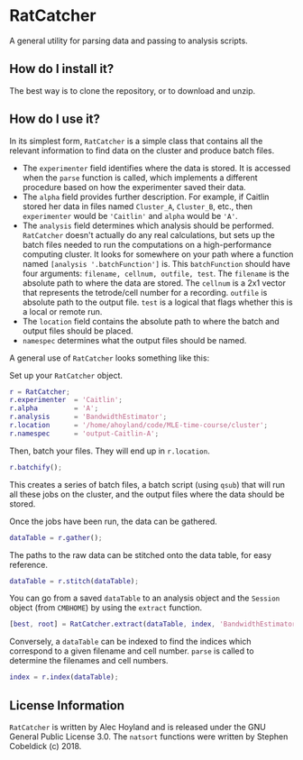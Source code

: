 # RatCatcher
A general utility for parsing data and passing to analysis scripts.

## How do I install it?
The best way is to clone the repository, or to download and unzip.

## How do I use it?
In its simplest form, `RatCatcher` is a simple class that contains all the relevant information to find data on the cluster and produce batch files.

* The `experimenter` field identifies where the data is stored. It is accessed when the `parse` function is called, which implements a different procedure based on how the experimenter saved their data.
* The `alpha` field provides further description. For example, if Caitlin stored her data in files named `Cluster_A`, `Cluster_B`, etc., then `experimenter` would be `'Caitlin'` and `alpha` would be `'A'`.
* The `analysis` field determines which analysis should be performed. `RatCatcher` doesn't actually do any real calculations, but sets up the batch files needed to run the computations on a high-performance computing cluster. It looks for somewhere on your path where a function named `[analysis '.batchFunction']` is. This `batchFunction` should have four arguments: `filename, cellnum, outfile, test`. The `filename` is the absolute path to where the data are stored. The `cellnum` is a 2x1 vector that represents the tetrode/cell number for a recording. `outfile` is absolute path to the output file. `test` is a logical that flags whether this is a local or remote run.
* The `location` field contains the absolute path to where the batch and output files should be placed.
* `namespec` determines what the output files should be named.

A general use of `RatCatcher` looks something like this:

Set up your `RatCatcher` object.

```matlab
r = RatCatcher;
r.experimenter  = 'Caitlin';
r.alpha         = 'A';
r.analysis      = 'BandwidthEstimator';
r.location      = '/home/ahoyland/code/MLE-time-course/cluster';
r.namespec      = 'output-Caitlin-A';
```

Then, batch your files. They will end up in `r.location`.

```matlab
r.batchify();
```

This creates a series of batch files, a batch script (using `qsub`) that will run all these jobs on the cluster, and the output files where the data should be stored.

Once the jobs have been run, the data can be gathered.

```matlab
dataTable = r.gather();
```

The paths to the raw data can be stitched onto the data table, for easy reference.

```matlab
dataTable = r.stitch(dataTable);
```

You can go from a saved `dataTable` to an analysis object and the `Session` object (from `CMBHOME`) by using the `extract` function.

```matlab
[best, root] = RatCatcher.extract(dataTable, index, 'BandwidthEstimator');
```

Conversely, a `dataTable` can be indexed to find the indices which correspond to a given filename and cell number.
`parse` is called to determine the filenames and cell numbers.

```matlab
index = r.index(dataTable);
```

## License Information
`RatCatcher` is written by Alec Hoyland and is released under the GNU General Public License 3.0. The `natsort` functions were written by Stephen Cobeldick (c) 2018.
